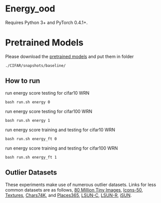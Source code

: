 # Energy_ood

Requires Python 3+ and PyTorch 0.4.1+.

# Pretrained Models

Please download the [pretrained models](https://github.com/hendrycks/outlier-exposure/tree/master/CIFAR/snapshots/baseline) and put them in folder

```
./CIFAR/snapshots/baseline/
```

## How to run

run energy score testing for cifar10 WRN
```test
bash run.sh energy 0
```

run energy score testing for cifar100 WRN
```test
bash run.sh energy 1
```

run energy score training and testing for cifar10 WRN
```train
bash run.sh energy_ft 0
```

run energy score training and testing for cifar100 WRN
```train
bash run.sh energy_ft 1
```

## Outlier Datasets

These experiments make use of numerous outlier datasets. Links for less common datasets are as follows, [80 Million Tiny Images](http://horatio.cs.nyu.edu/mit/tiny/data/tiny_images.bin), [Icons-50](https://github.com/hendrycks/robustness),
[Textures](https://www.robots.ox.ac.uk/~vgg/data/dtd/), [Chars74K](http://www.ee.surrey.ac.uk/CVSSP/demos/chars74k/EnglishImg.tgz), and [Places365](http://places2.csail.mit.edu/download.html), [LSUN-C](https://www.dropbox.com/s/fhtsw1m3qxlwj6h/LSUN.tar.gz), [LSUN-R](https://www.dropbox.com/s/moqh2wh8696c3yl/LSUN_resize.tar.gz), [iSUN](https://www.dropbox.com/s/ssz7qxfqae0cca5/iSUN.tar.gz).
